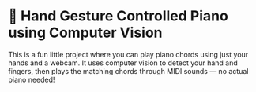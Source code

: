 # 🎹 Hand Gesture Controlled Piano using Computer Vision

This is a fun little project where you can play piano chords using just your hands and a webcam. It uses computer vision to detect your hand and fingers, then plays the matching chords through MIDI sounds — no actual piano needed!
